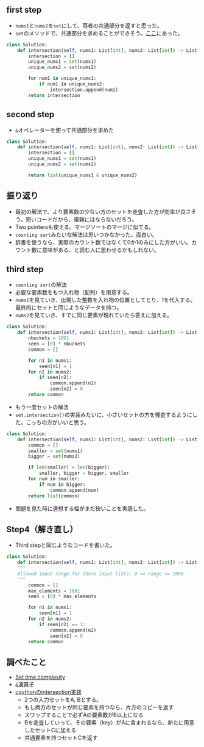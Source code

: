 ## first step

- `nums1`と`nums2`を`set`にして、両者の共通部分を返すと思った。
- `set`のメソッドで、共通部分を求めることができそう。[ここ](https://docs.python.org/ja/3.13/library/stdtypes.html#frozenset.intersection)にあった。

```python
class Solution:
    def intersection(self, nums1: List[int], nums2: List[int]) -> List[int]:
        intersection = []
        unique_nums1 = set(nums1)
        unique_nums2 = set(nums2)

        for num1 in unique_nums1:
            if num1 in unique_nums2:
                intersection.append(num1)
        return intersection
```

## second step

- `&`オペレーターを使って共通部分を求めた

```python
class Solution:
    def intersection(self, nums1: List[int], nums2: List[int]) -> List[int]:
        intersection = []
        unique_nums1 = set(nums1)
        unique_nums2 = set(nums2)

        return list(unique_nums1 & unique_nums2)
```

## 振り返り

- 最初の解法で、より要素数の少ない方のセットを走査した方が効率が良さそう。短いコードだから、複雑にはならないだろう。
- Two pointersも使える。マージソートのマージに似てる。
- `counting sort`みたいな解法は思いつかなかった。面白い。
- 辞書を使うなら、実際のカウント数ではなくて0か1のみにした方がいい。カウント数に意味がある、と読む人に思わせるかもしれない。


## third step

- `counting sort`の解法
- 必要な要素数をもつ入れ物（配列）を用意する。
- `nums1`を見ていき、出現した整数を入れ物の位置としてとり、1を代入する。最終的にセットと同じようなデータを持つ。
- `nums2`を見ていき、すでに同じ要素が現れていたら答えに加える。

```python
class Solution:
    def intersection(self, nums1: List[int], nums2: List[int]) -> List[int]:
        nbuckets = 1001
        seen = [0] * nbuckets
        common = []

        for n1 in nums1:
            seen[n1] = 1
        for n2 in nums2:
            if seen[n2]:
                common.append(n2)
                seen[n2] = 0
        return common
```

- もう一度セットの解法
- `set.intersection()`の実装みたいに、小さいセットの方を捜査するようにした。こっちの方がいいと思う。

```python
class Solution:
    def intersection(self, nums1: List[int], nums2: List[int]) -> List[int]:
        common = []
        smaller = set(nums1)
        bigger = set(nums2)

        if len(smaller) > len(bigger):
            smaller, bigger = bigger, smaller
        for num in smaller:
            if num in bigger:
                common.append(num)
        return list(common)
```

- 問題を見た時に連想する幅がまだ狭いことを実感した。


## Step4（解き直し）

- Third stepと同じようなコードを書いた。

```python
class Solution:
    def intersection(self, nums1: List[int], nums2: List[int]) -> List[int]:
	"""
	Allowed input range for these input lists: 0 <= range <= 1000
	"""
        common = []
        max_elements = 1001
        seen = [0] * max_elements

        for n1 in nums1:
            seen[n1] = 1
        for n2 in nums2:
            if seen[n2] == 1:
                common.append(n2)
                seen[n2] = 0
        return common
```


## 調べたこと

- [Set time complexity](https://wiki.python.org/moin/TimeComplexity#set)
- [`&`演算子](https://github.com/python/cpython/blob/0654336dd5138aec04e3017e15ccbb90a44e053d/Lib/_collections_abc.py#L622)
- [cpythonのintersection実装](https://github.com/python/cpython/blob/main/Objects/setobject.c#L1362)
	- 2つの入力セットをA, Bとする。
	- もし両方のセットが同じ要素を持つなら、片方のコピーを返す
	- スワップすることで必ずAの要素数がB以上になる
	- Bを走査していって、その要素（key）がAに含まれるなら、新たに用意したセットCに加える
	- 共通要素を持つセットCを返す

